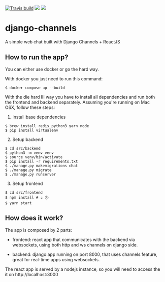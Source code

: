 [![Travis build](https://secure.travis-ci.org/carlos4ndre/django-channels.svg?branch=master
"Build Status")](https://travis-ci.org/carlos4ndre/django-channels)
<a href="https://codeclimate.com/github/carlos4ndre/django-channels"><img src="https://codeclimate.com/github/carlos4ndre/django-channels/badges/gpa.svg" /></a>
<a href="https://codeclimate.com/github/carlos4ndre/django-channels"><img src="https://codeclimate.com/github/carlos4ndre/django-channels/badges/issue_count.svg" /></a>

# django-channels
A simple web chat built with Django Channels + ReactJS


## How to run the app?

You can either use docker or go the hard way.

With docker you just need to run this command:
```
$ docker-compose up --build
```

With the die hard III way you have to install all dependencies and
run both the frontend and backend separately.
Assuming you're running on Mac OSX, follow these steps:

1) Install base dependencies
```
$ brew install redis python3 yarn node
$ pip install virtualenv
```

2) Setup backend
```
$ cd src/backend
$ python3 -m venv venv
$ source venv/bin/activate
$ pip install -r requirements.txt
$ ./manage.py makemigrations chat
$ ./manage.py migrate
$ ./manage.py runserver
```

3) Setup frontend
```
$ cd src/frontend
$ npm install # ☕️ 🕑
$ yarn start
```

## How does it work?

The app is composed by 2 parts:
- frontend: react app that communicates with the backend
via websockets, using both http and ws channels on django side.

- backend: django app running on port 8000, that uses channels
feature, great for real-time apps using websockets.

The react app is served by a nodejs instance, so you will need
to access the it on http://localhost:3000

